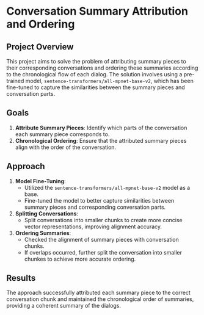 # Conversation Summary Attribution and Ordering

## Project Overview
This project aims to solve the problem of attributing summary pieces to their corresponding conversations and ordering these summaries according to the chronological flow of each dialog. The solution involves using a pre-trained model, `sentence-transformers/all-mpnet-base-v2`, which has been fine-tuned to capture the similarities between the summary pieces and conversation parts.

## Goals
1. **Attribute Summary Pieces**: Identify which parts of the conversation each summary piece corresponds to.
2. **Chronological Ordering**: Ensure that the attributed summary pieces align with the order of the conversation.

## Approach
1. **Model Fine-Tuning**: 
   - Utilized the `sentence-transformers/all-mpnet-base-v2` model as a base.
   - Fine-tuned the model to better capture similarities between summary pieces and corresponding conversation parts.
2. **Splitting Conversations**:
   - Split conversations into smaller chunks to create more concise vector representations, improving alignment accuracy.
3. **Ordering Summaries**:
   - Checked the alignment of summary pieces with conversation chunks.
   - If overlaps occurred, further split the conversation into smaller chunkes to achieve more accurate ordering.

## Results
The approach successfully attributed each summary piece to the correct conversation chunk and maintained the chronological order of summaries, providing a coherent summary of the dialogs.